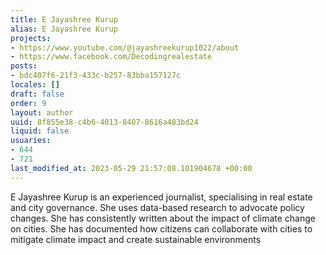 ```yaml
---
title: E Jayashree Kurup
alias: E Jayashree Kurup
projects:
- https://www.youtube.com/@jayashreekurup1022/about
- https://www.facebook.com/Decodingrealestate
posts:
- bdc407f6-21f3-433c-b257-83bba157127c
locales: []
draft: false
order: 9
layout: author
uuid: 8f855e38-c4b6-4013-8407-8616a483bd24
liquid: false
usuaries:
- 644
- 721
last_modified_at: 2023-05-29 21:57:08.101904678 +00:00
---
```


<p style="text-align:start">E Jayashree Kurup is an experienced journalist, specialising in real estate and city governance. She uses data-based research to advocate policy changes. She has consistently written about the impact of climate change on cities. She has documented how citizens can collaborate with cities to mitigate climate impact and create sustainable environments</p>